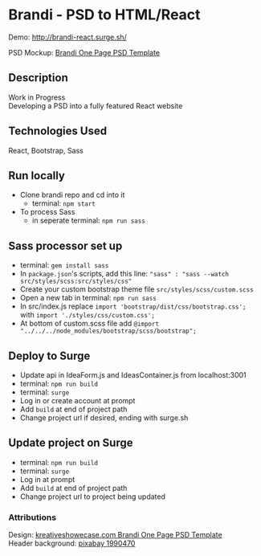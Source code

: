 # Brandi - PSD to HTML/React

Demo: http://brandi-react.surge.sh/

PSD Mockup: [Brandi One Page PSD Template](https://i2.wp.com/kreativeshowcase.com/wp-content/uploads/2014/03/01_Bandi_LandingPage_PSD_Template1_by_Kreativeshowcase.jpg)

## Description

Work in Progress\
Developing a PSD into a fully featured React website

## Technologies Used

React, Bootstrap, Sass

## Run locally

* Clone brandi repo and cd into it
    * terminal: `npm start`
* To process Sass
    * in seperate terminal: `npm run sass`

## Sass processor set up

* terminal: `gem install sass`
* In `package.json`'s scripts, add this line: `"sass" : "sass --watch src/styles/scss:src/styles/css"`
* Create your custom bootstrap theme file `src/styles/scss/custom.scss`
* Open a new tab in terminal: `npm run sass`
* In src/index.js replace `import 'bootstrap/dist/css/bootstrap.css';` with `import './styles/css/custom.css';`
* At bottom of custom.scss file add `@import "../../../node_modules/bootstrap/scss/bootstrap";`

## Deploy to Surge

* Update api in IdeaForm.js and IdeasContainer.js from localhost:3001
* terminal: `npm run build`
* terminal: `surge`
* Log in or create account at prompt
* Add `build` at end of project path
* Change project url if desired, ending with surge.sh

## Update project on Surge

* terminal: `npm run build`
* terminal: `surge`
* Log in at prompt
* Add `build` at end of project path
* Change project url to project being updated

### Attributions
Design: [kreativeshowecase.com Brandi One Page PSD Template](http://kreativeshowcase.com/2014/03/freebie-brandi-creative-one-page-multi-purpose-psd-template/)\
Header background: [pixabay 1990470](https://pixabay.com/en/filter-square-instagram-texture-1990470/)

